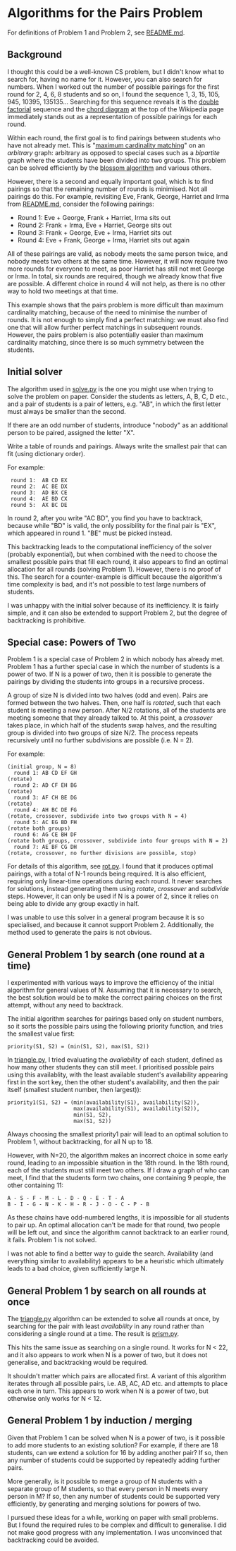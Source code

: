 
Algorithms for the Pairs Problem
================================

For definitions of Problem 1 and Problem 2, see [README.md](README.md).

Background
----------

I thought this could be a well-known CS problem, but I didn't know what
to search for, having no name for it. However, you can also search
for numbers. When I worked out the number of possible pairings for the first round
for 2, 4, 6, 8 students and so on, I found the sequence 1, 3, 15,
105, 945, 10395, 135135... Searching for this sequence reveals it is
the [double factorial](https://en.wikipedia.org/wiki/Double_factorial)
sequence and the
[chord diagram](https://commons.wikimedia.org/wiki/File:Chord_diagrams_K6_matchings.svg)
at the top of the Wikipedia page immediately
stands out as a representation of possible pairings for each round.

Within each round, the first goal is to find pairings between students who
have not already met. This is "[maximum cardinality
matching](https://en.wikipedia.org/wiki/Maximum_cardinality_matching)"
on an _arbitrary_ graph: arbitrary as opposed to special cases such as a
_bipartite_ graph where the students have been divided into two groups.
This problem can be solved efficiently by
the [blossom algorithm](https://en.wikipedia.org/wiki/Blossom_algorithm) and
various others.

However, there is a second and equally important goal, which is to find
pairings so that the remaining number of rounds is minimised. Not all pairings
do this. For example, revisiting Eve, Frank, George, Harriet and Irma
from [README.md](README.md), consider the following pairings:

* Round 1: Eve + George, Frank + Harriet, Irma sits out
* Round 2: Frank + Irma, Eve + Harriet, George sits out
* Round 3: Frank + George, Eve + Irma, Harriet sits out
* Round 4: Eve + Frank, George + Irma, Harriet sits out again

All of these pairings are valid, as nobody meets the same person twice,
and nobody meets two others at the same time. However, it will now require
two more rounds for everyone to meet, as poor Harriet has still not met George or
Irma. In total, six rounds are required, though we already know that
five are possible. A different choice in round 4 will not help, as there is no other
way to hold two meetings at that time. 

This example shows that the pairs problem is more difficult than
maximum cardinality matching, because of the need to minimise the number
of rounds. It is not enough to simply find a perfect matching: we must also
find one that will allow further perfect matchings in subsequent rounds.
However, the pairs problem is also potentially easier than maximum cardinality
matching, since there is so much symmetry between the students.

Initial solver
--------------

The algorithm used in [solve.py](solve.py) is the one you might use when trying to solve the
problem on paper. Consider the students as letters, A, B, C, D etc., and a pair
of students is a pair of letters, e.g. "AB", in which the first letter must always be smaller
than the second.

If there are an odd number of students, introduce "nobody" as an additional person
to be paired, assigned the letter "X".

Write a table of rounds and pairings.
Always write the smallest pair that can fit (using dictionary order).

For example:

     round 1:  AB CD EX
     round 2:  AC BE DX
     round 3:  AD BX CE
     round 4:  AE BD CX
     round 5:  AX BC DE

In round 2, after you write "AC BD", you find you have to backtrack, because while "BD" is
valid, the only possibility for the final pair is "EX", which appeared in round 1.
"BE" must be picked instead.

This backtracking leads to the computational inefficiency of the solver (probably exponential), but
when combined with the need to choose the smallest possible pairs that fill each
round, it also appears to find an optimal allocation for all rounds (solving Problem 1).
However, there is no proof of this. The search for a counter-example is difficult because
the algorithm's time complexity is bad, and it's not possible to test large numbers of students.

I was unhappy with the initial solver because of its inefficiency. It is fairly simple, and it
can also be extended to support Problem 2, but the degree of backtracking is prohibitive.


Special case: Powers of Two
---------------------------

Problem 1 is a special case of Problem 2 in which nobody has already met. Problem 1 has a further
special case in which the number of students is a power of two. If N is a power
of two, then it is possible to generate the pairings by dividing the students into groups in a
recursive process.

A group of size N is divided into two halves (odd and even). Pairs are formed between the two
halves. Then, one half is _rotated_, such that each student is meeting a new person. After N/2 rotations,
all of the students are meeting someone that they already talked to. At this point, a _crossover_
takes place, in which half of the students swap halves, and the resulting group is divided into two
groups of size N/2. The process repeats recursively until no further subdivisions are possible (i.e. N = 2).

For example:

    (initial group, N = 8)
      round 1: AB CD EF GH
    (rotate)
      round 2: AD CF EH BG 
    (rotate)
      round 3: AF CH BE DG 
    (rotate)
      round 4: AH BC DE FG 
    (rotate, crossover, subdivide into two groups with N = 4)
      round 5: AC EG BD FH 
    (rotate both groups)
      round 6: AG CE BH DF 
    (rotate both groups, crossover, subdivide into four groups with N = 2)
      round 7: AE BF CG DH 
    (rotate, crossover, no further divisions are possible, stop)

For details of this algorithm, see [rot.py](rot.py). I found that it produces optimal pairings, with a total
of N-1 rounds being required. It is also efficient, requiring only linear-time operations during each
round. It never searches for solutions, instead generating them using _rotate_, _crossover_ and
_subdivide_ steps. However, it can only be used if N is a power of 2, since it relies on being able to
divide any group exactly in half.

I was unable to use this solver in a general program because it is so specialised, and because
it cannot support Problem 2. Additionally, the method used to generate the pairs is not
obvious.

General Problem 1 by search (one round at a time)
-------------------------------------------------

I experimented with various ways to improve the efficiency of the initial
algorithm for general values of N.
Assuming that it is necessary to search, the best solution would be to make the correct pairing
choices on the first attempt, without any need to backtrack.

The initial algorithm searches for pairings based only on student numbers, so it
sorts the possible pairs using the following priority function, and tries the smallest
value first:

    priority(S1, S2) = (min(S1, S2), max(S1, S2))

In [triangle.py](triangle.py), I tried
evaluating the _availability_ of each student, defined as how many other students they
can still meet. I prioritised possible pairs using this availablity, with the least available student's
availability appearing first in the sort key, then the other student's availability, and then the
pair itself (smallest student number, then largest)):

    priority1(S1, S2) = (min(availability(S1), availability(S2)),
                         max(availability(S1), availability(S2)),
                         min(S1, S2),
                         max(S1, S2))

Always choosing the smallest priority1 pair will lead to an optimal solution to Problem 1, without
backtracking, for all N up to 18. 

However, with N=20, the algorithm makes an incorrect choice in some early round, leading to an impossible
situation in the 18th round. In the 18th round, each of the students must still meet two others. If
I draw a graph of who can meet, I find that the students form two chains, one containing 9 people,
the other containing 11:

    A - S - F - M - L - D - Q - E - T - A
    B - I - G - N - K - H - R - J - O - C - P - B

As these chains have odd-numbered lengths, it is impossible for all students
to pair up. An optimal allocation can't be made for that round, two people will be
left out, and since the algorithm cannot backtrack to an earlier round, it fails.
Problem 1 is not solved.

I was not able to find a better way to guide the search. Availability (and everything similar to
availability) appears to be a heuristic which ultimately leads to a bad choice, given sufficiently
large N.

General Problem 1 by search on all rounds at once
-------------------------------------------------

The [triangle.py](triangle.py) algorithm can be extended to solve all rounds at once,
by searching for the pair with least _availability_ in any round rather than considering
a single round at a time. The result is [prism.py](prism.py).

This hits the same issue as searching on a single round.  It works for N < 22, and it also
appears to work when N is a power of two, but it does not generalise, and backtracking
would be required.

It shouldn't matter which pairs are allocated first. A variant of this algorithm iterates
through all possible pairs, i.e. AB, AC, AD etc. and attempts to place each one in turn. 
This appears to work when N is a power of two, but otherwise only works for N < 12.

General Problem 1 by induction / merging
----------------------------------------

Given that Problem 1 can be solved when N is a power of two, is it possible to add
more students to an existing solution? For example, if there are 18 students, can we
extend a solution for 16 by adding another pair? If so, then any number of students
could be supported by repeatedly adding further pairs.

More generally, is it possible to merge a group of N students with a separate group of
M students, so that every person in N meets every person in M? If so, then any
number of students could be supported very efficiently, by generating and merging
solutions for powers of two.

I pursued these ideas for a while, working on paper with small problems. But I found the
required rules to be complex and difficult to generalise. I did not make good
progress with any implementation. I was unconvinced that backtracking could be avoided.



